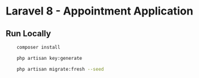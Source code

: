 # Laravel 8 - Appointment Application


## Run Locally

```bash
    composer install
```

```bash
    php artisan key:generate
```

```bash
    php artisan migrate:fresh --seed
```
